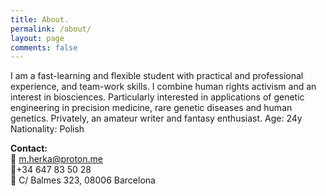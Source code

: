 ```yaml
---
title: About.
permalink: /about/
layout: page
comments: false
---
```

I am a fast-learning and flexible student with practical and professional experience, and team-work skills. I combine human rights activism and an interest in biosciences. Particularly interested in applications of genetic engineering in precision medicine, rare genetic diseases and human genetics. Privately, an amateur writer and fantasy enthusiast.
Age: 24y
Nationality: Polish

**Contact:**  
💌 m.herka@proton.me  
📱+34 647 83 50 28  
📍 C/ Balmes 323, 08006 Barcelona
